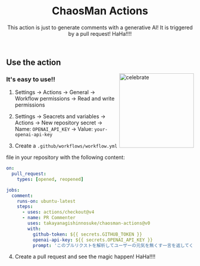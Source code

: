 <header>

# ChaosMan Actions

This action is just to generate comments with a generative AI!
It is triggered by a pull request! HaHa!!!!

</header>

## Use the action

<img src=https://mypublicbucket-fhaifhac45725.s3.ap-northeast-1.amazonaws.com/main_logo.jpg alt=celebrate width=200 align=right>

### It's easy to use!!

1. Settings -> Actions -> General -> Workflow permissions -> Read and write permissions

2. Settings -> Seacrets and variables -> Actions -> New repository secret -> Name: `OPENAI_API_KEY` -> Value: `your-openai-api-key`

3. Create a `.github/workflows/workflow.yml`

file in your repository with the following content:

```yaml
on:
  pull_request:
    types: [opened, reopened]

jobs:
  comment:
    runs-on: ubuntu-latest
    steps:
      - uses: actions/checkout@v4
      - name: PR Commenter
        uses: takayanagishinnosuke/chaosman-actions@v0
        with:
          github-token: ${{ secrets.GITHUB_TOKEN }}
          openai-api-key: ${{ secrets.OPENAI_API_KEY }}
          prompt: 'このプルリクストを解析してユーザーの元気を無くす一言を返してください。'
```

4. Create a pull request and see the magic happen! HaHa!!!!

<footer></footer>
